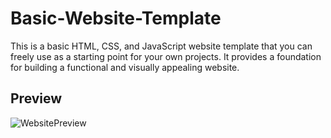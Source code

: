 # Basic-Website-Template
 This is a basic HTML, CSS, and JavaScript website template that you can freely use as a starting point for your own projects. It provides a foundation for building a functional and visually appealing website.

## Preview
![WebsitePreview](![image](https://github.com/HiftieHukley/Basic-Website-Template/assets/127197446/30ae29d5-9c46-4eb9-96a7-21288b36c055))
